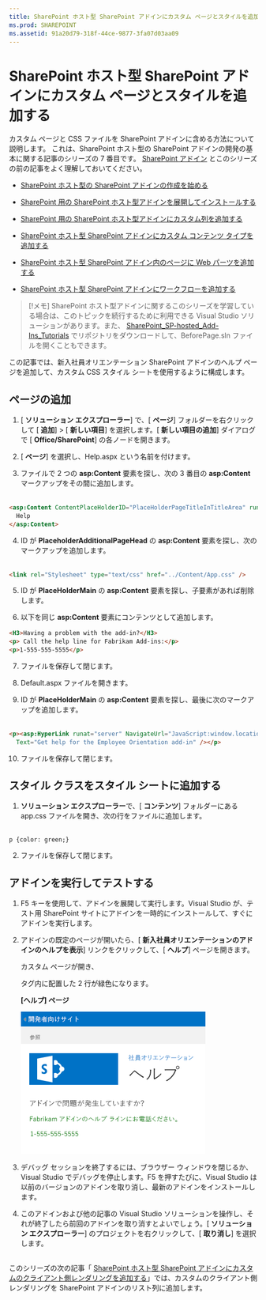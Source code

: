 ```yaml
---
title: SharePoint ホスト型 SharePoint アドインにカスタム ページとスタイルを追加する
ms.prod: SHAREPOINT
ms.assetid: 91a20d79-318f-44ce-9877-3fa07d03aa09
---
```



# SharePoint ホスト型 SharePoint アドインにカスタム ページとスタイルを追加する
カスタム ページと CSS ファイルを SharePoint アドインに含める方法について説明します。
これは、SharePoint ホスト型の SharePoint アドインの開発の基本に関する記事のシリーズの 7 番目です。 [SharePoint アドイン](sharepoint-add-ins.md) とこのシリーズの前の記事をよく理解しておいてください。
  
    
    


-  [SharePoint ホスト型の SharePoint アドインの作成を始める](get-started-creating-sharepoint-hosted-sharepoint-add-ins.md)
    
  
-  [SharePoint 用の SharePoint ホスト型アドインを展開してインストールする](deploy-and-install-a-sharepoint-hosted-sharepoint-add-in.md)
    
  
-  [SharePoint 用の SharePoint ホスト型アドインにカスタム列を追加する](add-custom-columns-to-a-sharepoint-hostedsharepoint-add-in.md)
    
  
-  [SharePoint ホスト型 SharePoint アドインにカスタム コンテンツ タイプを追加する](add-a-custom-content-type-to-a-sharepoint-hostedsharepoint-add-in.md)
    
  
-  [SharePoint ホスト型 SharePoint アドイン内のページに Web パーツを追加する](add-a-web-part-to-a-page-in-a-sharepoint-hosted-sharepoint-add-in.md)
    
  
-  [SharePoint ホスト型 SharePoint アドインにワークフローを追加する](add-a-workflow-to-a-sharepoint-hosted-sharepoint-add-in.md)
    
  

> [!メモ]
> SharePoint ホスト型アドインに関するこのシリーズを学習している場合は、このトピックを続行するために利用できる Visual Studio ソリューションがあります。また、 [SharePoint_SP-hosted_Add-Ins_Tutorials](https://github.com/OfficeDev/SharePoint_SP-hosted_Add-Ins_Tutorials) でリポジトリをダウンロードして、BeforePage.sln ファイルを開くこともできます。
  
    
    

この記事では、新入社員オリエンテーション SharePoint アドインのヘルプ ページを追加して、カスタム CSS スタイル シートを使用するように構成します。 
## ページの追加


1. [ **ソリューション エクスプローラー**] で、[ **ページ**] フォルダーを右クリックして [ **追加**] > [ **新しい項目**] を選択します。[ **新しい項目の追加**] ダイアログで [ **Office/SharePoint**] の各ノードを開きます。
    
  
2. [ **ページ**] を選択し、Help.aspx という名前を付けます。
    
  
3. ファイルで 2 つの **asp:Content** 要素を探し、次の 3 番目の **asp:Content** マークアップをその間に追加します。
    
  ```HTML
  
<asp:Content ContentPlaceHolderID="PlaceHolderPageTitleInTitleArea" runat="server">
    Help
</asp:Content> 
  ```

4. ID が **PlaceholderAdditionalPageHead** の **asp:Content** 要素を探し、次のマークアップを追加します。
    
  ```HTML
  
<link rel="Stylesheet" type="text/css" href="../Content/App.css" />
  ```

5. ID が **PlaceHolderMain** の **asp:Content** 要素を探し、子要素があれば削除します。
    
  
6. 以下を同じ **asp:Content** 要素にコンテンツとして追加します。
    
  ```HTML
  <H3>Having a problem with the add-in?</H3>
<p> Call the help line for Fabrikam Add-ins:</p>
<p>1-555-555-5555</p>
  ```

7. ファイルを保存して閉じます。
    
  
8. Default.aspx ファイルを開きます。
    
  
9. ID が **PlaceHolderMain** の **asp:Content** 要素を探し、最後に次のマークアップを追加します。
    
  ```HTML
  
<p><asp:HyperLink runat="server" NavigateUrl="JavaScript:window.location = _spPageContextInfo.webAbsoluteUrl + '/Pages/Help.aspx';"
    Text="Get help for the Employee Orientation add-in" /></p>

  ```

10. ファイルを保存して閉じます。
    
  

## スタイル クラスをスタイル シートに追加する


  
    
    

1. **ソリューション エクスプローラー**で、[ **コンテンツ**] フォルダーにある app.css ファイルを開き、次の行をファイルに追加します。
    
  ```
  
p {color: green;}
  ```

2. ファイルを保存して閉じます。
    
  

## アドインを実行してテストする


  
    
    

1. F5 キーを使用して、アドインを展開して実行します。Visual Studio が、テスト用 SharePoint サイトにアドインを一時的にインストールして、すぐにアドインを実行します。 
    
  
2. アドインの既定のページが開いたら、[ **新入社員オリエンテーションのアドインのヘルプを表示**] リンクをクリックして、[ **ヘルプ**] ページを開きます。 
    
    カスタム ページが開き、<p> タグ内に配置した 2 行が緑色になります。
    

   **[ヘルプ] ページ**

  

     !["ヘルプ" を含む SharePoint ページです。黒のヘッダー行があり、その後に緑色のテキスト行が 2 つあります。](images/2df51ab0-5b24-4a37-8b6a-6e95dbb1aeaa.PNG)
  

    
    
  
3. デバッグ セッションを終了するには、ブラウザー ウィンドウを閉じるか、Visual Studio でデバッグを停止します。F5 を押すたびに、Visual Studio は以前のバージョンのアドインを取り消し、最新のアドインをインストールします。
    
  
4. このアドインおよび他の記事の Visual Studio ソリューションを操作し、それが終了したら前回のアドインを取り消すとよいでしょう。[ **ソリューション エクスプローラー**] のプロジェクトを右クリックして、[ **取り消し**] を選択します。
    
  

## 
<a name="Nextsteps"> </a>

このシリーズの次の記事「 [SharePoint ホスト型 SharePoint アドインにカスタムのクライアント側レンダリングを追加する](add-custom-client-side-rendering-to-a-sharepoint-hosted-sharepoint-add-in.md)」では、カスタムのクライアント側レンダリングを SharePoint アドインのリスト列に追加します。
  
    
    

